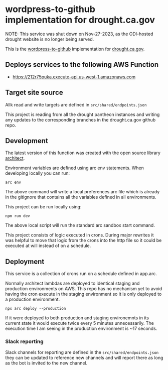 # wordpress-to-github implementation for drought.ca.gov

NOTE: This service was shut down on Nov-27-2023, as the ODI-hosted drought website is no longer being served.

This is the [wordpress-to-github](https://www.npmjs.com/package/@cagov/wordpress-to-github) implementation for [drought.ca.gov](https://drought.ca.gov).

## Deploys services to the following AWS Function

- https://212r75puka.execute-api.us-west-1.amazonaws.com

## Target site source

Allk read and write targets are defined in ```src/shared/endpoints.json``` 

This project is reading from all the drought pantheon instances and writing any updates to the corresponding branches in the drought.ca.gov github repo.

## Development

The latest version of this function was created with the open source library <a href="https://arc.codes">architect</a>. 

Environment variables are defined using arc env statements. When developing locally you can run:

```
arc env
```

The above command will write a local preferences.arc file which is already in the gitignore that contains all the variables defined in all environments.

This project can be run locally using:

```
npm run dev
```

The above local script will run the standard arc sandbox start command.

This project consists of logic executed in crons. During major rewrites it was helpful to move that logic from the crons into the http file so it could be executed at will instead of on a schedule.

## Deployment

This service is a collection of crons run on a schedule defined in app.arc. 

Normally architect lambdas are deployed to identical staging and production environments on AWS. This repo has no mechanism yet to avoid having the cron execute in the staging environment so it is only deployed to a production environment. 

```
npx arc deploy --production
```

If it were deployed to both production and staging environemnts in its current state it would execute twice every 5 minutes unnecessarily. The execution time I am seeing in the production environment is ~17 seconds.

### Slack reporting

Slack channels for reporting are defined in the ```src/shared/endpoints.json``` they can be updated to reference new channels and will report there as long as the bot is invited to the new channel.